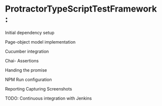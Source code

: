 # ProtractorTypeScriptTestFramework:

Initial dependency setup

Page-object model implementation

Cucumber integration

Chai- Assertions

Handing the promise 

NPM Run configuration

Reporting
Capturing Screenshots

TODO: Continuous integration with Jenkins





